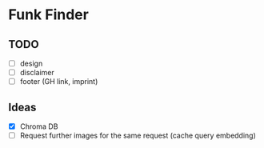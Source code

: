 # Funk Finder

## TODO

- [ ] design
- [ ] disclaimer
- [ ] footer (GH link, imprint)

## Ideas

- [x] Chroma DB
- [ ] Request further images for the same request (cache query embedding)
